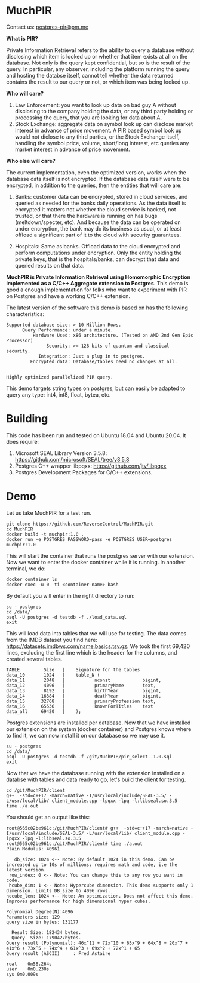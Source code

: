 # MuchPIR

Contact us: postgres-pir@pm.me 


**What is PIR?** 

Private Information Retrieval refers to the ability to query a database without disclosing which item is looked up or whether that item exists at all on the database. Not only is the query kept confidential, but so is the result of the query. In particular, any observer, including the platform running the query and hosting the databse itself, cannot tell whether the data returned contains the result to our query or not, or which item was being looked up. 


**Who will care?**


1. Law Enforcement: you want to look up data on bad guy A without disclosing to the company holding the data, or any third party holding or processing the query, that you are looking for data about A.
2. Stock Exchange: aggregate data on symbol look up can disclose market interest in advance of price movement. A PIR based symbol look up would not diclose to any third parties, or the Stock Exchange itself, handling the symbol price, volume, short/long interest, etc queries any market interest in advance of price movement.


**Who else will care?**

The current implementation, even the optimized version, works when the database data itself is not encrypted. If the database data itself were to be encrypted, in addition to the queries, then the entities that will care are:

1. Banks: customer data can be encrypted, stored in cloud services, and queried as needed for the banks daily operations. As the data itself is encrypted it matters not whether the cloud service is hacked, not trusted, or that there the hardware is running on has bugs (meltdown/specter, etc). And because the data can be operated on under encryption, the bank may do its business as usual, or at least offload a significant part of it to the cloud with security guarantees.

2. Hospitals: Same as banks. Offload data to the cloud encrypted and perform computations under encryption. Only the entity holding the private keys, that is the hospitals/banks, can decrypt that data and queried results on that data.

**MuchPIR is Private Information Retrieval using Homomorphic Encryption implemented as a C/C++ Aggregate extension to Postgres**. This demo is good a enough implementation for folks who want to experiment with PIR on Postgres and have a working C/C++ extension.

The latest version of the software this demo is based on has the following characteristics:

```
Supported database size: > 10 Million Rows.
      Query Performance: under a minute.
          Hardware Used: x86 architecture. (Tested on AMD 2nd Gen Epic Processor)
               Security: >= 128 bits of quantum and classical security.
            Integration: Just a plug in to postgres.
         Encrypted data: Database/tables need no changes at all.


Highly optimized parallelized PIR query.
```

This demo targets string types on postgres, but can easily be adapted to query any type: int4, int8, float, bytea, etc.

# Building

This code has been run and tested on Ubuntu 18.04 and Ubuntu 20.04. It does require:

1. Microsoft SEAL Library Version 3.5.8: https://github.com/microsoft/SEAL/tree/v3.5.8
2. Postgres C++ wrapper libpqxx: https://github.com/jtv/libpqxx
3. Postgres Development Packages for C/C++ extensions.

# Demo

Let us take MuchPIR for a test run.

```
git clone https://github.com/ReverseControl/MuchPIR.git
cd MuchPIR
docker build -t muchpir:1.0 .
docker run -e POSTGRES_PASSWORD=pass -e POSTGRES_USER=postgres  muchpir:1.0
```

This will start the container that runs the postgres server with our extension. Now we want to enter the docker container while it is running. In another terminal, we do:

```
docker container ls
docker exec -u 0 -ti <container-name> bash
```

By default you will enter in the right directory to run: 

```
su - postgres
cd /data/
psql -U postgres -d testdb -f ./load_data.sql
exit
```

This will load data into tables that we will use for testing. The data comes from the IMDB dataset you 
find here: https://datasets.imdbws.com/name.basics.tsv.gz. We took the first 69,420 lines, excluding the first 
line which is the header for the columns, and created several tables.

```
TABLE         Size   |    Signature for the tables
data_10       1024   |    table_N (
data_11       2048   |           nconst            bigint,
data_12       4096   |           primaryName       text,
data_13       8192   |           birthYear         bigint,
data_14      16384   |           deathYear         bigint,
data_15      32768   |           primaryProfession text,
data_16      65536   |           knownForTitles    text  
data_all     69420   |    ); 
```

Postgres extensions are installed per database. Now that we have installed our extension on the system 
(docker container) and Postgres knows where to find it, we can now install it on our database so we 
may use it.

```
su - postgres
cd /data/
psql -U postgres -d testdb -f /git/MuchPIR/pir_select--1.0.sql
exit
```

Now that we have the database running with the extension installed on a databse with tables and data
ready to go, let's build the client for testing.

```
cd /git/MuchPIR/client
g++  -std=c++17 -march=native -I/usr/local/include/SEAL-3.5/ -L/usr/local/lib/ client_module.cpp -lpqxx -lpq -l:libseal.so.3.5
time ./a.out
```

You should get an output like this:

```
root@565c02be961c:/git/MuchPIR/client# g++  -std=c++17 -march=native -I/usr/local/include/SEAL-3.5/ -L/usr/local/lib/ client_module.cpp -lpqxx -lpq -l:libseal.so.3.5
root@565c02be961c:/git/MuchPIR/client# time ./a.out 
Plain Modulus: 40961

   db_size: 1024 <-- Note: By default 1024 in this demo. Can be increased up to 10s of millions: requires math and code, i.e the latest version. 
 row_index: 0 <-- Note: You can change this to any row you want in code.
 hcube_dim: 1 <-- Note: Hypercube dimension. This demo supports only 1 dimension. Limits DB_size to 4096 rows.
hecube_len: 1024 <-- Note: An optimization. Does not affect this demo. Improves performance for high dimensional hyper cubes.

Polynomial Degree(N):4096
Parameters size: 129
query size in bytes: 131177

  Result Size: 182434 bytes.
  Query  Size: 1790427bytes.
Query result (Polynomial): 46x^11 + 72x^10 + 65x^9 + 64x^8 + 20x^7 + 41x^6 + 73x^5 + 74x^4 + 61x^3 + 69x^2 + 72x^1 + 65
Query result (ASCII)     : Fred Astaire

real	0m58.264s
user	0m0.230s
sys	0m0.009s
```



